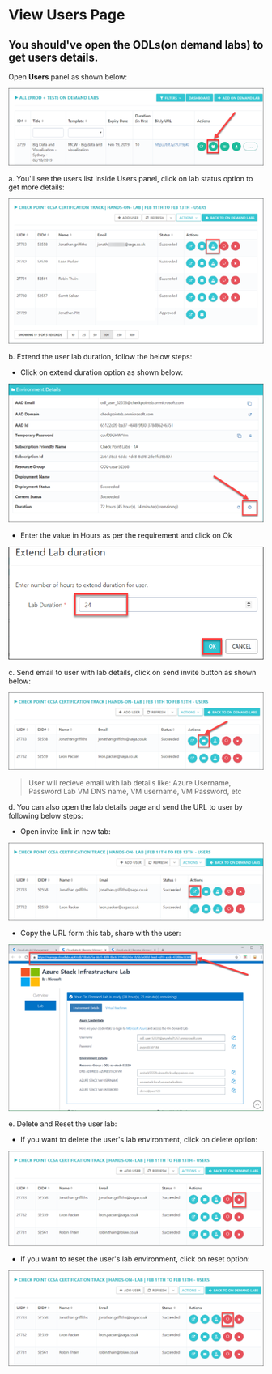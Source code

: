 # View Users Page
## You should've open the ODLs(on demand labs) to get users details.
Open **Users** panel as shown below:

 ![](images/useropen.png)

a. You'll see the users list inside Users panel, click on lab status option to get more details:

 ![](images/userdetails.png)

b. Extend the user lab duration, follow the below steps:
* Click on extend duration option as shown below:

 ![](images/labextend.png)
 
* Enter the value in Hours as per the requirement and click on Ok
  
![](images/hours.png)


c. Send email to user with lab details, click on send invite button as shown below:

![](images/email.png)

>User will recieve email with lab details like:
>Azure Username, Password
>Lab VM DNS name, VM username,  VM Password, etc

d. You can also open the lab details page and send the URL to user by following below steps:
* Open invite link in new tab:

 ![](images/labdetails.png)

* Copy the URL form this tab, share with the user:

 ![](images/urllab.png)

e. Delete and Reset the user lab:

* If you want to delete the user's lab environment, click on delete option:

 ![](images/delete.png)
 
* If you want to reset the user's lab environment, click on reset option:

 ![](images/reset.png)
